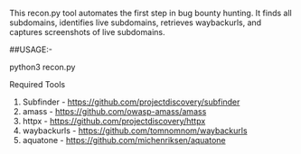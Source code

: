 This recon.py tool automates the first step in bug bounty hunting. It finds all subdomains, identifies live subdomains, retrieves waybackurls, and captures screenshots of live subdomains.

##USAGE:-

python3 recon.py


Required Tools  

1. Subfinder - https://github.com/projectdiscovery/subfinder
2. amass - https://github.com/owasp-amass/amass
3. httpx - https://github.com/projectdiscovery/httpx
4. waybackurls - https://github.com/tomnomnom/waybackurls
5. aquatone - https://github.com/michenriksen/aquatone


